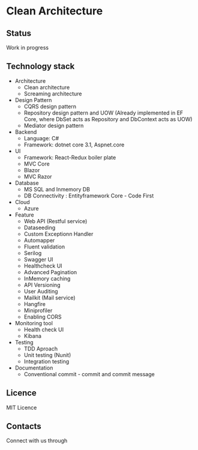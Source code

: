 # Clean Architecture

## Status

Work in progress

## Technology stack

* Architecture
    - Clean architecture
    - Screaming architecture
* Design Pattern
    - CQRS design pattern
    - Repository design pattern and UOW (Already implemented in EF Core, where DbSet acts as Repository and DbContext acts as UOW)
    - Mediator design pattern
* Backend
    - Language: C#
    - Framework: dotnet core 3.1, Aspnet.core
* UI
    - Framework: React-Redux boiler plate
    - MVC Core
    - Blazor
    - MVC Razor
* Database
    - MS SQL and Inmemory DB
    - DB Connectivity : Entityframework Core - Code First
* Cloud
    - Azure
* Feature
    - Web API (Restful service)
    - Dataseeding
    - Custom Exceptionn Handler
    - Automapper
    - Fluent validation
    - Serilog
    - Swagger UI
    - Healthcheck UI
    - Advanced Pagination
    - InMemory caching
    - API Versioning
    - User Auditing
    - Mailkit (Mail service)
    - Hangfire
    - Miniprofiler
    - Enabling CORS
* Monitoring tool
    - Health check UI
    - Kibana
* Testing
    - TDD Aproach
    - Unit testing (Nunit)        
    - Integration testing
* Documentation
    - Conventional commit - commit and commit message    

## Licence

MIT Licence

## Contacts

Connect with us through 

